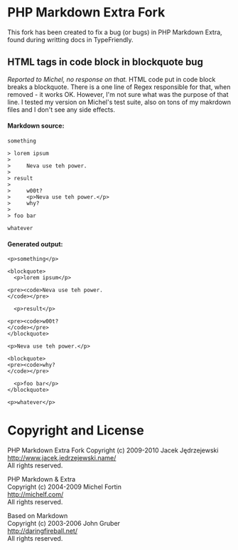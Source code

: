 PHP Markdown Extra Fork
=======================

This fork has been created to fix a bug (or bugs) in PHP Markdown Extra, found during writting docs in TypeFriendly.

HTML tags in code block in blockquote bug
-----------------------------------------

*Reported to Michel, no response on that.* HTML code put in code block breaks a blockquote. There is a one line of Regex responsible for that, when removed - it works OK. However, I'm not sure what was the purpose of that line. I tested my version on Michel's test suite, also on tons of my makrdown files and I don't see any side effects. 

#### Markdown source:

    something
    
    > lorem ipsum
    > 
    >     Neva use teh power.
    >
    > result
    > 
    >     w00t?
    >     <p>Neva use teh power.</p>
    >     why?
    > 
    > foo bar
    
    whatever
    
#### Generated output:

    <p>something</p>
    
    <blockquote>
      <p>lorem ipsum</p>

    <pre><code>Neva use teh power.
    </code></pre>
      
      <p>result</p>

    <pre><code>w00t?
    </code></pre>
    </blockquote>

    <p>Neva use teh power.</p>

    <blockquote>
    <pre><code>why?
    </code></pre>
      
      <p>foo bar</p>
    </blockquote>

    <p>whatever</p>
    
Copyright and License
=====================

PHP Markdown Extra Fork 
Copyright (c) 2009-2010 Jacek Jędrzejewski 
<http://www.jacek.jedrzejewski.name/>  
All rights reserved.

PHP Markdown & Extra  
Copyright (c) 2004-2009 Michel Fortin  
<http://michelf.com/>  
All rights reserved.

Based on Markdown  
Copyright (c) 2003-2006 John Gruber   
<http://daringfireball.net/>   
All rights reserved.